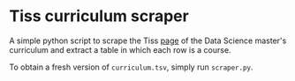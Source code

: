 # Tiss curriculum scraper
A simple python script to scrape the Tiss [page](https://tiss.tuwien.ac.at/curriculum/public/curriculum.xhtml?dswid=3632&dsrid=908&key=67853) 
of the Data Science master's curriculum and extract a table in which each row is a course.

To obtain a fresh version of `curriculum.tsv`, simply run `scraper.py`.
